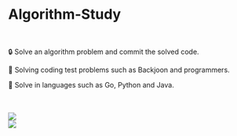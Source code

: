 # Algorithm-Study

</br>

🔒 Solve an algorithm problem and commit the solved code.

🔑 Solving coding test problems such as Backjoon and programmers.

🔐 Solve in languages such as Go, Python and Java.

</br>
</br>

<img src="https://github-readme-stats.vercel.app/api?username=icecabbage&bg_color=180,00000000,1100ff&title_color=000000&text_color=ffc800"  />

</br>

<img src="https://github-readme-stats.vercel.app/api/top-langs/?username=icecabbage&layout=compact&bg_color=180,00000000,1100ff&title_color=5092fb&text_color=5092fb"  />
